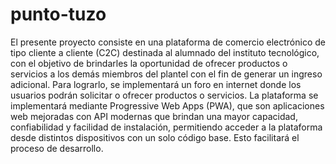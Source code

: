 # punto-tuzo
El presente proyecto consiste en una plataforma de comercio electrónico de tipo cliente a cliente (C2C) destinada al alumnado del instituto tecnológico, con el objetivo de brindarles la oportunidad de ofrecer productos o servicios a los demás miembros del plantel con el fin de generar un ingreso adicional. Para lograrlo, se implementará un foro en internet donde los usuarios podrán solicitar o ofrecer productos o servicios. La plataforma se implementará mediante Progressive Web Apps (PWA), que son aplicaciones web mejoradas con API modernas que brindan una mayor capacidad, confiabilidad y facilidad de instalación, permitiendo acceder a la plataforma desde distintos dispositivos con un solo código base. Esto facilitará el proceso de desarrollo.
